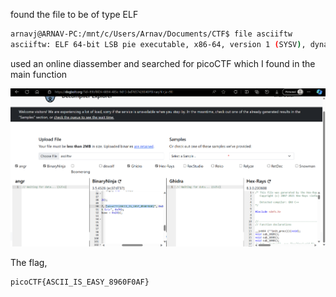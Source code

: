 found the file to be of type ELF

```bash
arnavj@ARNAV-PC:/mnt/c/Users/Arnav/Documents/CTF$ file asciiftw
asciiftw: ELF 64-bit LSB pie executable, x86-64, version 1 (SYSV), dynamically linked, interpreter /lib64/ld-linux-x86-64.so.2, BuildID[sha1]=e1c32dace8ac1516160b771e493f5ebffcac9855, for GNU/Linux 3.2.0, not stripped
```

used an online diassember and searched for picoCTF which I found in the main function

![disassembler](img1.png)

The flag,
```
picoCTF{ASCII_IS_EASY_8960F0AF}
```
